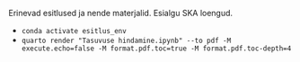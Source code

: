 
Erinevad esitlused ja nende materjalid. 
Esialgu SKA loengud.



- `conda activate esitlus_env`
- `quarto render "Tasuvuse hindamine.ipynb" --to pdf -M execute.echo=false -M format.pdf.toc=true -M format.pdf.toc-depth=4`

